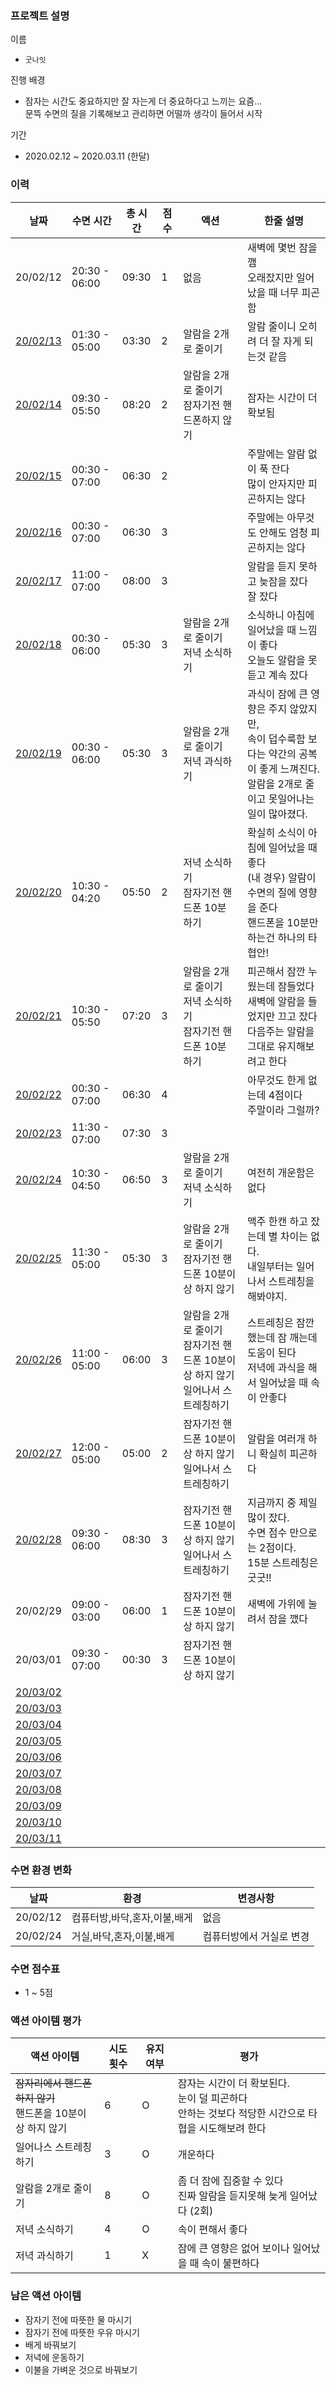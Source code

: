 ### 프로젝트 설명
이름
- `굿나잇`

진행 배경
- 잠자는 시간도 중요하지만 잘 자는게 더 중요하다고 느끼는 요즘...<br>
문뜩 수면의 질을 기록해보고 관리하면 어떨까 생각이 들어서 시작

기간
- 2020.02.12 ~ 2020.03.11 (한달)


### 이력
|  날짜  |수면 시간     |총 시간|점수|액션      |한줄 설명|
|--------|-------------|------|----|----------|--------|
|20/02/12|20:30 - 06:00|09:30|1  |없음      |새벽에 몇번 잠을 깸<br>오래잤지만 일어났을 때 너무 피곤함
|[20/02/13](/Diary/2020.02.13.md)|01:30 - 05:00|03:30|2  |알람을 2개로 줄이기      |알람 줄이니 오히려 더 잘 자게 되는것 같음
|[20/02/14](/Diary/2020.02.14.md)|09:30 - 05:50|08:20|2  |알람을 2개로 줄이기<br>잠자기전 핸드폰하지 않기|잠자는 시간이 더 확보됨
|[20/02/15](/Diary/2020.02.15.md)|00:30 - 07:00|06:30|2  ||주말에는 알람 없이 푹 잔다<br>많이 안자지만 피곤하지는 않다
|[20/02/16](/Diary/2020.02.16.md)|00:30 - 07:00|06:30|3  ||주말에는 아무것도 안해도 엄청 피곤하지는 않다
|[20/02/17](/Diary/2020.02.17.md)|11:00 - 07:00|08:00|3  ||알람을 듣지 못하고 늦잠을 잤다<br>잘 잤다
|[20/02/18](/Diary/2020.02.18.md)|00:30 - 06:00|05:30|3  |알람을 2개로 줄이기<br>저녁 소식하기|소식하니 아침에 일어났을 때 느낌이 좋다<br>오늘도 알람을 못듣고 계속 잤다
|[20/02/19](/Diary/2020.02.19.md)|00:30 - 06:00|05:30|3  |알람을 2개로 줄이기<br>저녁 과식하기|과식이 잠에 큰 영향은 주지 않았지만,<br>속이 덥수룩함 보다는 약간의 공복이 좋게 느껴진다.<br>알람을 2개로 줄이고 못일어나는 일이 많아졌다.
|[20/02/20](/Diary/2020.02.20.md)|10:30 - 04:20|05:50|2  |저녁 소식하기<br>잠자기전 핸드폰 10분 하기|확실히 소식이 아침에 일어났을 때 좋다<BR>(내 경우) 알람이 수면의 질에 영향을 준다<BR>핸드폰을 10분만 하는건 하나의 타협안!
|[20/02/21](/Diary/2020.02.21.md)|10:30 - 05:50|07:20|3  |알람을 2개로 줄이기<br>저녁 소식하기<br>잠자기전 핸드폰 10분 하기|피곤해서 잠깐 누웠는데 잠들었다<br>새벽에 알람을 들었지만 끄고 잤다<br>다음주는 알람을 그대로 유지해보려고 한다
|[20/02/22](/Diary/2020.02.22.md)|00:30 - 07:00|06:30|4  ||아무것도 한게 없는데 4점이다<br>주말이라 그럴까?
|[20/02/23](/Diary/2020.02.23.md)|11:30 - 07:00|07:30|3  ||
|[20/02/24](/Diary/2020.02.24.md)|10:30 - 04:50|06:50|3  |알람을 2개로 줄이기<br>저녁 소식하기|여전히 개운함은 없다
|[20/02/25](/Diary/2020.02.25.md)|11:30 - 05:00|05:30|3  |알람을 2개로 줄이기<br>잠자기전 핸드폰 10분이상 하지 않기|맥주 한캔 하고 잤는데 별 차이는 없다.<br>내일부터는 일어나서 스트레칭을 해봐야지.
|[20/02/26](/Diary/2020.02.26.md)|11:00 - 05:00|06:00|3  |알람을 2개로 줄이기<br>잠자기전 핸드폰 10분이상 하지 않기<br>일어나서 스트레칭하기|스트레칭은 잠깐 했는데 잠 깨는데 도움이 된다<br>저녁에 과식을 해서 일어났을 때 속이 안좋다
|[20/02/27](/Diary/2020.02.27.md)|12:00 - 05:00|05:00|2  |잠자기전 핸드폰 10분이상 하지 않기<br>일어나서 스트레칭하기|알람을 여러개 하니 확실히 피곤하다
|[20/02/28](/Diary/2020.02.28.md)|09:30 - 06:00|08:30|3  |잠자기전 핸드폰 10분이상 하지 않기<br>일어나서 스트레칭하기|지금까지 중 제일 많이 잤다.<br>수면 점수 만으로는 2점이다.<br>15분 스트레칭은 굿굿!!
|20/02/29|09:00 - 03:00|06:00|1  |잠자기전 핸드폰 10분이상 하지 않기|새벽에 가위에 눌려서 잠을 깼다
|20/03/01|09:30 - 07:00|00:30|3  |잠자기전 핸드폰 10분이상 하지 않기|
|[20/03/02]()||||
|[20/03/03]()||||
|[20/03/04]()||||
|[20/03/05]()||||
|[20/03/06]()||||
|[20/03/07]()||||
|[20/03/08]()||||
|[20/03/09]()||||
|[20/03/10]()||||
|[20/03/11]()||||


### 수면 환경 변화
|  날짜  |환경               |변경사항|
|--------|------------------|--------|
|20/02/12|컴퓨터방,바닥,혼자,이불,배게|없음|
|20/02/24|거실,바닥,혼자,이불,배게|컴퓨터방에서 거실로 변경|

### 수면 점수표
- 1 ~ 5점

### 액션 아이템 평가
|액션 아이템|시도 횟수|유지여부|평가|
|----------|--------|--------|----|
|~~잠자리에서 핸드폰 하지 않기~~<BR>핸드폰을 10분이상 하지 않기|6|O|잠자는 시간이 더 확보된다.<br>눈이 덜 피곤하다<br>안하는 것보다 적당한 시간으로 타협을 시도해보려 한다|
|일어나스 스트레칭하기|3|O|개운하다|
|알람을 2개로 줄이기|8|O|좀 더 잠에 집중할 수 있다<br>진짜 알람을 듣지못해 늦게 일어났다 (2회)|
|저녁 소식하기|4|O|속이 편해서 좋다|
|저녁 과식하기|1|X|잠에 큰 영향은 없어 보이나 일어났을 때 속이 불편하다|


### 남은 액션 아이템
- 잠자기 전에 따뜻한 물 마시기
- 잠자기 전에 따뜻한 우유 마시기
- 배게 바꿔보기
- 저녁에 운동하기
- 이불을 가벼운 것으로 바꿔보기